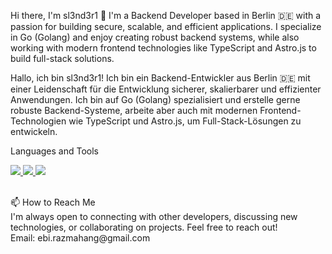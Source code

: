 Hi there, I'm sl3nd3r1 👋
I'm a Backend Developer based in Berlin 🇩🇪 with a passion for building secure, scalable, and efficient applications. I specialize in Go (Golang) and enjoy creating robust backend systems, while also working with modern frontend technologies like TypeScript and Astro.js to build full-stack solutions.

Hallo, ich bin sl3nd3r1! Ich bin ein Backend-Entwickler aus Berlin 🇩🇪 mit einer Leidenschaft für die Entwicklung sicherer, skalierbarer und effizienter Anwendungen. Ich bin auf Go (Golang) spezialisiert und erstelle gerne robuste Backend-Systeme, arbeite aber auch mit modernen Frontend-Technologien wie TypeScript und Astro.js, um Full-Stack-Lösungen zu entwickeln.

Languages and Tools
<p align="left">
  <a href="https://skillicons.dev">
    <img src="https://img.shields.io/badge/Go-00ADD8?style=for-the-badge&logo=go&logoColor=white" />
  </a>
  <a href="https://skillicons.dev">
    <img src="https://img.shields.io/badge/TypeScript-3178C6?style=for-the-badge&logo=typescript&logoColor=white" />
  </a>
  <a href="https://astro.build/">
    <img src="https://img.shields.io/badge/Astro-222222?style=for-the-badge&logo=astro&logoColor=white" />
  </a>
</p>
</br>
📫 How to Reach Me
</br>
I'm always open to connecting with other developers, discussing new technologies, or collaborating on projects. Feel free to reach out!
<br>
Email: ebi.razmahang@gmail.com
